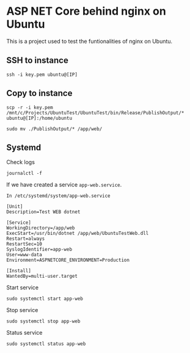 # ASP NET Core behind nginx on Ubuntu

This is a project used to test the funtionalities of nginx on Ubuntu.

## SSH to instance

```
ssh -i key.pem ubuntu@[IP]
```

## Copy to instance

```
scp -r -i key.pem /mnt/c/Projects/UbuntuTest/UbuntuTest/bin/Release/PublishOutput/* ubuntu@[IP]:/home/ubuntu
```

```
sudo mv ./PublishOutput/* /app/web/
```

## Systemd

Check logs

```
journalctl -f
```

If we have created a service `app-web.service`.

```
In /etc/systemd/system/app-web.service

[Unit]
Description=Test WEB dotnet

[Service]
WorkingDirectory=/app/web
ExecStart=/usr/bin/dotnet /app/web/UbuntuTestWeb.dll
Restart=always
RestartSec=10
SyslogIdentifier=app-web
User=www-data
Environment=ASPNETCORE_ENVIRONMENT=Production

[Install]
WantedBy=multi-user.target
```

Start service

```
sudo systemctl start app-web
```

Stop service

```
sudo systemctl stop app-web
```

Status service

```
sudo systemctl status app-web
```